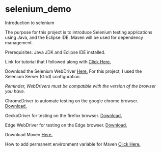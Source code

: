 # selenium_demo
Introduction to selenium 

The purpose for this project is to introduce Selenium testing applications using Java, and the Eclipse IDE. Maven will be used for dependency management. 

Prerequisites: Java JDK and Eclipse IDE installed. 

Link for tutorial that I followed along with [Click Here.](https://www.youtube.com/playlist?list=PLL34mf651faPB-LyEP0-a7Avp_RHO0Lsm)

Download the Selenium WebDriver [Here.](https://www.selenium.dev/downloads/)
For this project, I used the Selenium Server (Grid) configuration.

*Reminder, WebDrivers must be compatible with the version of the browser you have.*

ChromeDriver to automate testing on the google chrome browser. [Download.](https://chromedriver.chromium.org/downloads)

GeckoDriver for testing on the firefox browser. [Download.](https://github.com/mozilla/geckodriver/releases)

Edge WebDriver for testing on the Edge browser. [Download.](https://developer.microsoft.com/en-us/microsoft-edge/tools/webdriver/#downloads)

Download Maven [Here.](https://maven.apache.org/download.cgi)

How to add permanent environment variable for Maven [Click Here.](https://www.youtube.com/watch?v=NvAYH5Qu_YQ)
